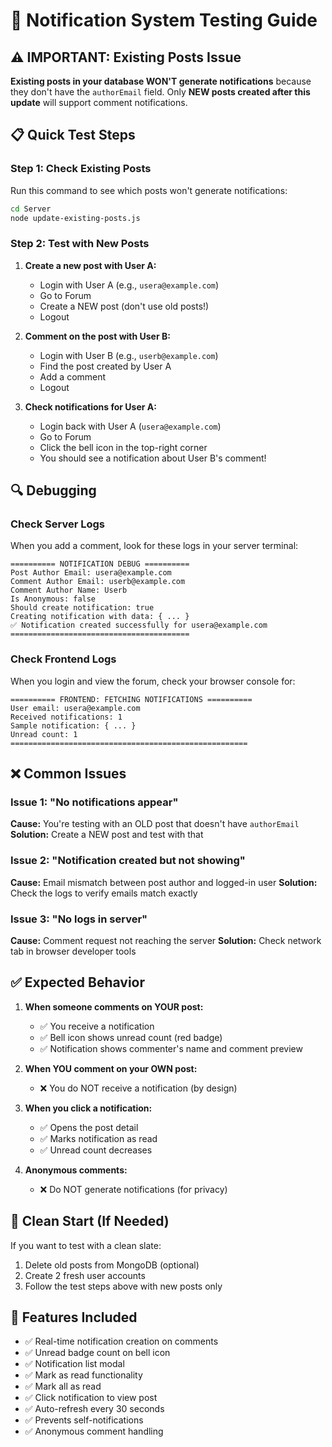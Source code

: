 # 🔔 Notification System Testing Guide

## ⚠️ IMPORTANT: Existing Posts Issue

**Existing posts in your database WON'T generate notifications** because they don't have the `authorEmail` field. Only **NEW posts created after this update** will support comment notifications.

## 📋 Quick Test Steps

### Step 1: Check Existing Posts
Run this command to see which posts won't generate notifications:
```bash
cd Server
node update-existing-posts.js
```

### Step 2: Test with New Posts

1. **Create a new post with User A:**
   - Login with User A (e.g., `usera@example.com`)
   - Go to Forum
   - Create a NEW post (don't use old posts!)
   - Logout

2. **Comment on the post with User B:**
   - Login with User B (e.g., `userb@example.com`)
   - Find the post created by User A
   - Add a comment
   - Logout

3. **Check notifications for User A:**
   - Login back with User A (`usera@example.com`)
   - Go to Forum
   - Click the bell icon in the top-right corner
   - You should see a notification about User B's comment!

## 🔍 Debugging

### Check Server Logs
When you add a comment, look for these logs in your server terminal:

```
========== NOTIFICATION DEBUG ==========
Post Author Email: usera@example.com
Comment Author Email: userb@example.com
Comment Author Name: Userb
Is Anonymous: false
Should create notification: true
Creating notification with data: { ... }
✅ Notification created successfully for usera@example.com
========================================
```

### Check Frontend Logs
When you login and view the forum, check your browser console for:

```
========== FRONTEND: FETCHING NOTIFICATIONS ==========
User email: usera@example.com
Received notifications: 1
Sample notification: { ... }
Unread count: 1
=====================================================
```

## ❌ Common Issues

### Issue 1: "No notifications appear"
**Cause:** You're testing with an OLD post that doesn't have `authorEmail`
**Solution:** Create a NEW post and test with that

### Issue 2: "Notification created but not showing"
**Cause:** Email mismatch between post author and logged-in user
**Solution:** Check the logs to verify emails match exactly

### Issue 3: "No logs in server"
**Cause:** Comment request not reaching the server
**Solution:** Check network tab in browser developer tools

## ✅ Expected Behavior

1. **When someone comments on YOUR post:**
   - ✅ You receive a notification
   - ✅ Bell icon shows unread count (red badge)
   - ✅ Notification shows commenter's name and comment preview

2. **When YOU comment on your OWN post:**
   - ❌ You do NOT receive a notification (by design)

3. **When you click a notification:**
   - ✅ Opens the post detail
   - ✅ Marks notification as read
   - ✅ Unread count decreases

4. **Anonymous comments:**
   - ❌ Do NOT generate notifications (for privacy)

## 🔧 Clean Start (If Needed)

If you want to test with a clean slate:

1. Delete old posts from MongoDB (optional)
2. Create 2 fresh user accounts
3. Follow the test steps above with new posts only

## 📝 Features Included

- ✅ Real-time notification creation on comments
- ✅ Unread badge count on bell icon
- ✅ Notification list modal
- ✅ Mark as read functionality
- ✅ Mark all as read
- ✅ Click notification to view post
- ✅ Auto-refresh every 30 seconds
- ✅ Prevents self-notifications
- ✅ Anonymous comment handling

